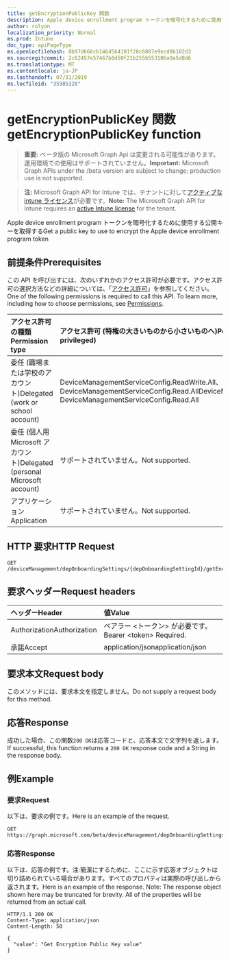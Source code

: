 ```yaml
---
title: getEncryptionPublicKey 関数
description: Apple device enrollment program トークンを暗号化するために使用する公開キーを取得する
author: rolyon
localization_priority: Normal
ms.prod: Intune
doc_type: apiPageType
ms.openlocfilehash: 8b97d666cb146d564101f28c6087e9ecd8b182d3
ms.sourcegitcommit: 2c62457e57467b8d50f21b255b553106a9a5d8d6
ms.translationtype: MT
ms.contentlocale: ja-JP
ms.lasthandoff: 07/31/2019
ms.locfileid: "35985328"
---
```

# <a name="getencryptionpublickey-function"></a><span data-ttu-id="ed346-103">getEncryptionPublicKey 関数</span><span class="sxs-lookup"><span data-stu-id="ed346-103">getEncryptionPublicKey function</span></span>

> <span data-ttu-id="ed346-104">**重要:** ベータ版の Microsoft Graph Api は変更される可能性があります。運用環境での使用はサポートされていません。</span><span class="sxs-lookup"><span data-stu-id="ed346-104">**Important:** Microsoft Graph APIs under the /beta version are subject to change; production use is not supported.</span></span>

> <span data-ttu-id="ed346-105">**注:** Microsoft Graph API for Intune では、テナントに対して[アクティブな intune ライセンス](https://go.microsoft.com/fwlink/?linkid=839381)が必要です。</span><span class="sxs-lookup"><span data-stu-id="ed346-105">**Note:** The Microsoft Graph API for Intune requires an [active Intune license](https://go.microsoft.com/fwlink/?linkid=839381) for the tenant.</span></span>

<span data-ttu-id="ed346-106">Apple device enrollment program トークンを暗号化するために使用する公開キーを取得する</span><span class="sxs-lookup"><span data-stu-id="ed346-106">Get a public key to use to encrypt the Apple device enrollment program token</span></span>

## <a name="prerequisites"></a><span data-ttu-id="ed346-107">前提条件</span><span class="sxs-lookup"><span data-stu-id="ed346-107">Prerequisites</span></span>
<span data-ttu-id="ed346-p101">この API を呼び出すには、次のいずれかのアクセス許可が必要です。アクセス許可の選択方法などの詳細については、「[アクセス許可](/graph/permissions-reference)」を参照してください。</span><span class="sxs-lookup"><span data-stu-id="ed346-p101">One of the following permissions is required to call this API. To learn more, including how to choose permissions, see [Permissions](/graph/permissions-reference).</span></span>

|<span data-ttu-id="ed346-110">アクセス許可の種類</span><span class="sxs-lookup"><span data-stu-id="ed346-110">Permission type</span></span>|<span data-ttu-id="ed346-111">アクセス許可 (特権の大きいものから小さいものへ)</span><span class="sxs-lookup"><span data-stu-id="ed346-111">Permissions (from most to least privileged)</span></span>|
|:---|:---|
|<span data-ttu-id="ed346-112">委任 (職場または学校のアカウント)</span><span class="sxs-lookup"><span data-stu-id="ed346-112">Delegated (work or school account)</span></span>|<span data-ttu-id="ed346-113">DeviceManagementServiceConfig.ReadWrite.All、DeviceManagementServiceConfig.Read.All</span><span class="sxs-lookup"><span data-stu-id="ed346-113">DeviceManagementServiceConfig.ReadWrite.All, DeviceManagementServiceConfig.Read.All</span></span>|
|<span data-ttu-id="ed346-114">委任 (個人用 Microsoft アカウント)</span><span class="sxs-lookup"><span data-stu-id="ed346-114">Delegated (personal Microsoft account)</span></span>|<span data-ttu-id="ed346-115">サポートされていません。</span><span class="sxs-lookup"><span data-stu-id="ed346-115">Not supported.</span></span>|
|<span data-ttu-id="ed346-116">アプリケーション</span><span class="sxs-lookup"><span data-stu-id="ed346-116">Application</span></span>|<span data-ttu-id="ed346-117">サポートされていません。</span><span class="sxs-lookup"><span data-stu-id="ed346-117">Not supported.</span></span>|

## <a name="http-request"></a><span data-ttu-id="ed346-118">HTTP 要求</span><span class="sxs-lookup"><span data-stu-id="ed346-118">HTTP Request</span></span>
<!-- {
  "blockType": "ignored"
}
-->
``` http
GET /deviceManagement/depOnboardingSettings/{depOnboardingSettingId}/getEncryptionPublicKey
```

## <a name="request-headers"></a><span data-ttu-id="ed346-119">要求ヘッダー</span><span class="sxs-lookup"><span data-stu-id="ed346-119">Request headers</span></span>
|<span data-ttu-id="ed346-120">ヘッダー</span><span class="sxs-lookup"><span data-stu-id="ed346-120">Header</span></span>|<span data-ttu-id="ed346-121">値</span><span class="sxs-lookup"><span data-stu-id="ed346-121">Value</span></span>|
|:---|:---|
|<span data-ttu-id="ed346-122">Authorization</span><span class="sxs-lookup"><span data-stu-id="ed346-122">Authorization</span></span>|<span data-ttu-id="ed346-123">ベアラー &lt;トークン&gt; が必要です。</span><span class="sxs-lookup"><span data-stu-id="ed346-123">Bearer &lt;token&gt; Required.</span></span>|
|<span data-ttu-id="ed346-124">承諾</span><span class="sxs-lookup"><span data-stu-id="ed346-124">Accept</span></span>|<span data-ttu-id="ed346-125">application/json</span><span class="sxs-lookup"><span data-stu-id="ed346-125">application/json</span></span>|

## <a name="request-body"></a><span data-ttu-id="ed346-126">要求本文</span><span class="sxs-lookup"><span data-stu-id="ed346-126">Request body</span></span>
<span data-ttu-id="ed346-127">このメソッドには、要求本文を指定しません。</span><span class="sxs-lookup"><span data-stu-id="ed346-127">Do not supply a request body for this method.</span></span>

## <a name="response"></a><span data-ttu-id="ed346-128">応答</span><span class="sxs-lookup"><span data-stu-id="ed346-128">Response</span></span>
<span data-ttu-id="ed346-129">成功した場合、この関数`200 OK`は応答コードと、応答本文で文字列を返します。</span><span class="sxs-lookup"><span data-stu-id="ed346-129">If successful, this function returns a `200 OK` response code and a String in the response body.</span></span>

## <a name="example"></a><span data-ttu-id="ed346-130">例</span><span class="sxs-lookup"><span data-stu-id="ed346-130">Example</span></span>

### <a name="request"></a><span data-ttu-id="ed346-131">要求</span><span class="sxs-lookup"><span data-stu-id="ed346-131">Request</span></span>
<span data-ttu-id="ed346-132">以下は、要求の例です。</span><span class="sxs-lookup"><span data-stu-id="ed346-132">Here is an example of the request.</span></span>
``` http
GET https://graph.microsoft.com/beta/deviceManagement/depOnboardingSettings/{depOnboardingSettingId}/getEncryptionPublicKey
```

### <a name="response"></a><span data-ttu-id="ed346-133">応答</span><span class="sxs-lookup"><span data-stu-id="ed346-133">Response</span></span>
<span data-ttu-id="ed346-p102">以下は、応答の例です。注:簡潔にするために、ここに示す応答オブジェクトは切り詰められている場合があります。すべてのプロパティは実際の呼び出しから返されます。</span><span class="sxs-lookup"><span data-stu-id="ed346-p102">Here is an example of the response. Note: The response object shown here may be truncated for brevity. All of the properties will be returned from an actual call.</span></span>
``` http
HTTP/1.1 200 OK
Content-Type: application/json
Content-Length: 50

{
  "value": "Get Encryption Public Key value"
}
```





